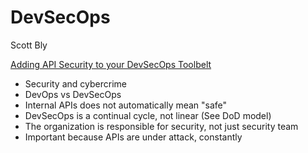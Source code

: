 # DevSecOps

Scott Bly

[Adding API Security to your DevSecOps Toolbelt](https://www.socallinuxexpo.org/scale/22x/presentations/adding-api-security-your-devsecops-toolbelt)

- Security and cybercrime
- DevOps vs DevSecOps
- Internal APIs does not automatically mean "safe"
- DevSecOps is a continual cycle, not linear (See DoD model)
- The organization is responsible for security, not just security team
- Important because APIs are under attack, constantly
